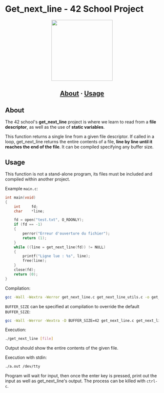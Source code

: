 # Get_next_line - 42 School Project

<div id="header" align="center">
  <img src="https://github.com/ayogun/42-project-badges/blob/main/badges/get_next_linem.png?raw=true" width="200"/>
</div>

<h2 align="center">
	<a href="#about">About</a>
	<span> · </span>
	<a href="#usage">Usage</a>
</h2>

## About

The 42 school's __get_next_line__ project is where we learn to read from a __file descriptor__, as well as the use of __static variables__.

This function returns a single line from a given file descriptor. If called in a loop, get_next_line returns the entire contents of a file, __line by line until it reaches the end of the file__. It can be compiled specifying any buffer size.

## Usage
This function is not a stand-alone program, its files must be included and compiled within another project.

Example ``main.c``:
```c
int	main(void)
{
	int		fd;
	char	*line;

	fd = open("test.txt", O_RDONLY);
	if (fd == -1)
	{
		perror("Erreur d'ouverture du fichier");
		return (1);
	}
	while ((line = get_next_line(fd)) != NULL)
	{
		printf("Ligne lue : %s", line);
		free(line);
	}
	close(fd);
	return (0);
}
```
Compilation:
```bash
gcc -Wall -Wextra -Werror get_next_line.c get_next_line_utils.c -o get_next_line
```
``BUFFER_SIZE`` can be specified at compilation to override the default ``BUFFER_SIZE``:
```bash
gcc -Wall -Werror -Wextra -D BUFFER_SIZE=42 get_next_line.c get_next_line_utils.c -o get_next_line
```
Execution:
```bash
./get_next_line [file]
```
Output should show the entire contents of the given file.

Execution with stdin:
```bash
./a.out /dev/tty
```
Program will wait for input, then once the enter key is pressed, print out the input as well as get_next_line's output. The process can be killed with ``ctrl-c``.
